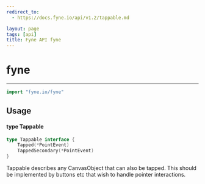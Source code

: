 ```yaml
---
redirect_to:
  - https://docs.fyne.io/api/v1.2/tappable.md

layout: page
tags: [api]
title: Fyne API fyne
---
```



# fyne
---
```go
import "fyne.io/fyne"
```

## Usage

#### type Tappable

```go
type Tappable interface {
	Tapped(*PointEvent)
	TappedSecondary(*PointEvent)
}
```

Tappable describes any CanvasObject that can also be tapped. This should be implemented by buttons etc that wish to handle pointer interactions.
